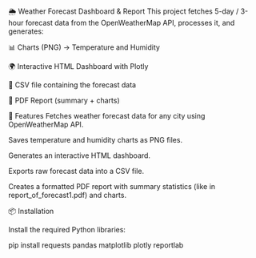 🌦 Weather Forecast Dashboard & Report
This project fetches 5-day / 3-hour forecast data from the OpenWeatherMap API, processes it, and generates:

📊 Charts (PNG) → Temperature and Humidity

🌍 Interactive HTML Dashboard with Plotly

📄 CSV file containing the forecast data

📰 PDF Report (summary + charts)


🚀 Features
Fetches weather forecast data for any city using OpenWeatherMap API.

Saves temperature and humidity charts as PNG files.

Generates an interactive HTML dashboard.

Exports raw forecast data into a CSV file.

Creates a formatted PDF report with summary statistics (like in report_of_forecast1.pdf) and charts.


📦 Installation

Install the required Python libraries:

pip install requests pandas matplotlib plotly reportlab
